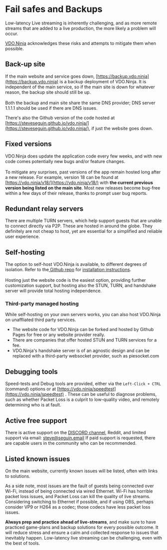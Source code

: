 # Fail safes and Backups

Low-latency Live streaming is inherently challenging, and as more remote streams that are added to a live production, the more likely a problem will occur.

[VDO.Ninja](https://vdo.ninja/) acknowledges these risks and attempts to mitigate them when possible.

## Back-up site

If the main website and service goes down, [https://backup.vdo.ninja](https://backup.vdo.ninja) is a backup deployment of VDO.Ninja. It is independent of the main service, so if the main site is down for whatever reason, the backup site should still be up. \
\
Both the backup and main site share the same DNS provider; DNS server 1.1.1.1 should be used if there are DNS issues.

There's also the Github version of the code hosted at [https://steveseguin.github.io/vdo.ninja/](https://steveseguin.github.io/vdo.ninja/), if just the website goes down.&#x20;

## Fixed versions

VDO.Ninja does update the application code every few weeks, and with new code comes potentially new bugs and/or feature changes.\
\
To mitigate any surprises, past versions of the app remain hosted long after a new release. For example, version 18 can be found at [https://vdo.ninja/v18/](https://vdo.ninja/v18/) with **the current previous version being listed on the main site**. Most new releases become bug-free within a few days of their release, thanks to prompt user bug reports.

## Redundant relay servers

There are multiple TURN servers, which help support guests that are unable to connect directly via P2P. These are hosted in around the globe. They definitely are not cheap to host, yet are essential for a simplified and reliable user experience.

## Self-hosting

The option to self-host VDO.Ninja is available, to different degrees of isolation. Refer to the[ Github repo](https://github.com/steveseguin/vdo.ninja) for [installation instructions](https://github.com/steveseguin/vdo.ninja/blob/master/install.md). \
\
Hosting just the website code is the easiest option, providing further customization support, but hosting also the STUN, TURN, and handshake server will provide total hosting independence.

### Third-party managed hosting

While self-hosting on your own servers works, you can also host VDO.Ninja on unaffliated third party services.&#x20;

* The website code for VDO.Ninja can be forked and hosted by Github Pages for free or any website provider really.
* There are companies that offer hosted STUN and TURN services for a fee.
* VDO.Ninja's handshake server is of an agnostic design and can be replaced with a third-party websocket provider, such as piesocket.com

## Debugging tools

Speed-tests and Debug tools are provided, either via the `Left-Click + CTRL` (command) options or at [https://vdo.ninja/speedtest](https://vdo.ninja/speedtest) . These can be useful to diagnose problems, such as whether Packet Loss is a culprit to low-quality video, and remotely determining who is at fault.

## Active free support

There is active support on the [DISCORD channel](https://discord.gg/sk4caKg), Reddit, and limited support via email: steve@seguin.email If paid support is requested, there are capable users in the community who can be recommended.

## Listed known issues

On the main website, currently known issues will be listed, often with links to solutions.

As a side note, most issues are the fault of guests being connected over Wi-Fi, instead of being connected via wired Ethernet. Wi-Fi has horrible packet loss issues, and Packet Loss can kill the quality of live streams. Considering switching to Ethernet if possible, and if using OBS, perhaps consider VP9 or H264 as a codec; those codecs have less packet loss issues.

**Always prep and practice ahead of live-streams**, and make sure to have practiced game-plans and backup solutions for every possible outcome. It will reduce stress and ensure a calm and collected response to issues that inevitably happen. Low-latency live streaming can be challenging, even with the best of tools.
